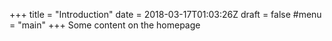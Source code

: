 +++
title = "Introduction"
date = 2018-03-17T01:03:26Z
draft = false
#menu = "main"
+++
Some content on the homepage